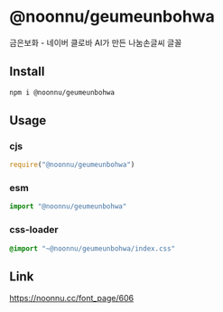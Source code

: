 # @noonnu/geumeunbohwa
금은보화 - 네이버 클로바 AI가 만든 나눔손글씨 글꼴

## Install
```sh
npm i @noonnu/geumeunbohwa
```
## Usage
### cjs
```js
require("@noonnu/geumeunbohwa")
```
### esm
```js
import "@noonnu/geumeunbohwa"
```
### css-loader
```css
@import "~@noonnu/geumeunbohwa/index.css"
```

## Link
https://noonnu.cc/font_page/606
